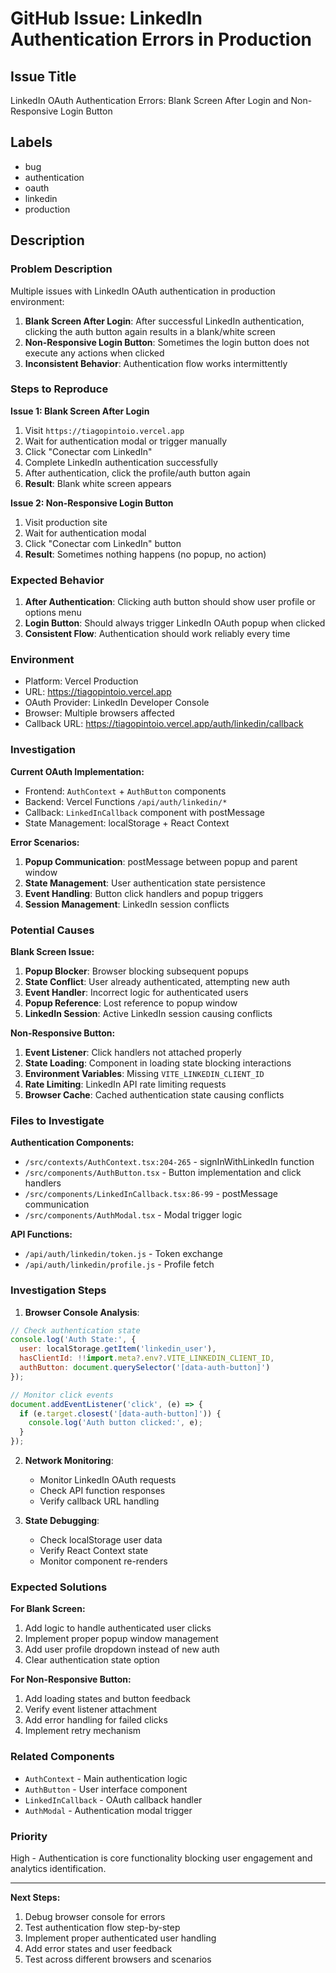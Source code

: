 # GitHub Issue: LinkedIn Authentication Errors in Production

## Issue Title
LinkedIn OAuth Authentication Errors: Blank Screen After Login and Non-Responsive Login Button

## Labels
- bug
- authentication
- oauth
- linkedin
- production

## Description

### Problem Description
Multiple issues with LinkedIn OAuth authentication in production environment:

1. **Blank Screen After Login**: After successful LinkedIn authentication, clicking the auth button again results in a blank/white screen
2. **Non-Responsive Login Button**: Sometimes the login button does not execute any actions when clicked
3. **Inconsistent Behavior**: Authentication flow works intermittently

### Steps to Reproduce

**Issue 1: Blank Screen After Login**
1. Visit `https://tiagopintoio.vercel.app`
2. Wait for authentication modal or trigger manually
3. Click "Conectar com LinkedIn"
4. Complete LinkedIn authentication successfully
5. After authentication, click the profile/auth button again
6. **Result**: Blank white screen appears

**Issue 2: Non-Responsive Login Button**
1. Visit production site
2. Wait for authentication modal
3. Click "Conectar com LinkedIn" button
4. **Result**: Sometimes nothing happens (no popup, no action)

### Expected Behavior
1. **After Authentication**: Clicking auth button should show user profile or options menu
2. **Login Button**: Should always trigger LinkedIn OAuth popup when clicked
3. **Consistent Flow**: Authentication should work reliably every time

### Environment
- Platform: Vercel Production
- URL: https://tiagopintoio.vercel.app
- OAuth Provider: LinkedIn Developer Console
- Browser: Multiple browsers affected
- Callback URL: https://tiagopintoio.vercel.app/auth/linkedin/callback

### Investigation

**Current OAuth Implementation:**
- Frontend: `AuthContext` + `AuthButton` components
- Backend: Vercel Functions `/api/auth/linkedin/*`
- Callback: `LinkedInCallback` component with postMessage
- State Management: localStorage + React Context

**Error Scenarios:**
1. **Popup Communication**: postMessage between popup and parent window
2. **State Management**: User authentication state persistence
3. **Event Handling**: Button click handlers and popup triggers
4. **Session Management**: LinkedIn session conflicts

### Potential Causes

**Blank Screen Issue:**
1. **Popup Blocker**: Browser blocking subsequent popups
2. **State Conflict**: User already authenticated, attempting new auth
3. **Event Handler**: Incorrect logic for authenticated users
4. **Popup Reference**: Lost reference to popup window
5. **LinkedIn Session**: Active LinkedIn session causing conflicts

**Non-Responsive Button:**
1. **Event Listener**: Click handlers not attached properly
2. **State Loading**: Component in loading state blocking interactions
3. **Environment Variables**: Missing `VITE_LINKEDIN_CLIENT_ID`
4. **Rate Limiting**: LinkedIn API rate limiting requests
5. **Browser Cache**: Cached authentication state causing conflicts

### Files to Investigate

**Authentication Components:**
- `/src/contexts/AuthContext.tsx:204-265` - signInWithLinkedIn function
- `/src/components/AuthButton.tsx` - Button implementation and click handlers
- `/src/components/LinkedInCallback.tsx:86-99` - postMessage communication
- `/src/components/AuthModal.tsx` - Modal trigger logic

**API Functions:**
- `/api/auth/linkedin/token.js` - Token exchange
- `/api/auth/linkedin/profile.js` - Profile fetch

### Investigation Steps

1. **Browser Console Analysis**:
```javascript
// Check authentication state
console.log('Auth State:', {
  user: localStorage.getItem('linkedin_user'),
  hasClientId: !!import.meta?.env?.VITE_LINKEDIN_CLIENT_ID,
  authButton: document.querySelector('[data-auth-button]')
});

// Monitor click events
document.addEventListener('click', (e) => {
  if (e.target.closest('[data-auth-button]')) {
    console.log('Auth button clicked:', e);
  }
});
```

2. **Network Monitoring**:
   - Monitor LinkedIn OAuth requests
   - Check API function responses
   - Verify callback URL handling

3. **State Debugging**:
   - Check localStorage user data
   - Verify React Context state
   - Monitor component re-renders

### Expected Solutions

**For Blank Screen:**
1. Add logic to handle authenticated user clicks
2. Implement proper popup window management
3. Add user profile dropdown instead of new auth
4. Clear authentication state option

**For Non-Responsive Button:**
1. Add loading states and button feedback
2. Verify event listener attachment
3. Add error handling for failed clicks
4. Implement retry mechanism

### Related Components
- `AuthContext` - Main authentication logic
- `AuthButton` - User interface component
- `LinkedInCallback` - OAuth callback handler
- `AuthModal` - Authentication modal trigger

### Priority
High - Authentication is core functionality blocking user engagement and analytics identification.

---

**Next Steps:**
1. Debug browser console for errors
2. Test authentication flow step-by-step
3. Implement proper authenticated user handling
4. Add error states and user feedback
5. Test across different browsers and scenarios